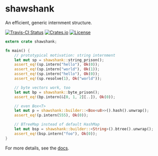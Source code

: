 shawshank
=========

An efficient, generic internment structure.

[![Travis-CI Status](https://travis-ci.org/kinghajj/shawshank.png?branch=master)](https://travis-ci.org/kinghajj/shawshank)
[![Crates.io](https://img.shields.io/crates/v/shawshank.svg?maxAge=2592000)](https://crates.io/crates/shawshank)
[![License](https://img.shields.io/crates/l/shawshank.svg)](LICENSE)

```rust
extern crate shawshank;

fn main() {
    // prototypical motivation: string internment
    let mut sp = shawshank::string_prison();
    assert_eq!(sp.intern("hello"), Ok(0));
    assert_eq!(sp.intern("world"), Ok(1));
    assert_eq!(sp.intern("hello"), Ok(0));
    assert_eq!(sp.resolve(1), Ok("world"));

    // byte vectors work, too
    let mut bp = shawshank::byte_prison();
    assert_eq!(bp.intern(&[0, 1, 2][..]), Ok(0));

    // even Box<T>
    let mut p = shawshank::builder::<Box<u8>>().hash().unwrap();
    assert_eq!(p.intern(555), Ok(0));

    // BTreeMap instead of default HashMap
    let mut bsp = shawshank::builder::<String>().btree().unwrap();
    assert_eq!(bsp.intern("foo"), Ok(0));
}
```

For more details, see the [docs].

[docs]: (https://kinghajj.github.io/shawshank/shawshank/index.html)
